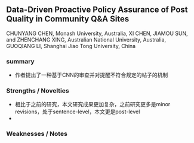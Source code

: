 ## Data-Driven Proactive Policy Assurance of Post Quality in Community Q&A Sites
CHUNYANG CHEN, Monash University, Australia,
XI CHEN, JIAMOU SUN, and ZHENCHANG XING, Australian National University, Australia,
GUOQIANG LI, Shanghai Jiao Tong University, China
### summary
* 作者提出了一种基于CNN的审查并对提醒不符合规定的帖子的机制

### Strengths / Novelties
* 相比于之前的研究，本文研究成果更加复杂，之前研究更多是minor revisions，处于sentence-level，本文更是post-level
* 
### Weaknesses / Notes

